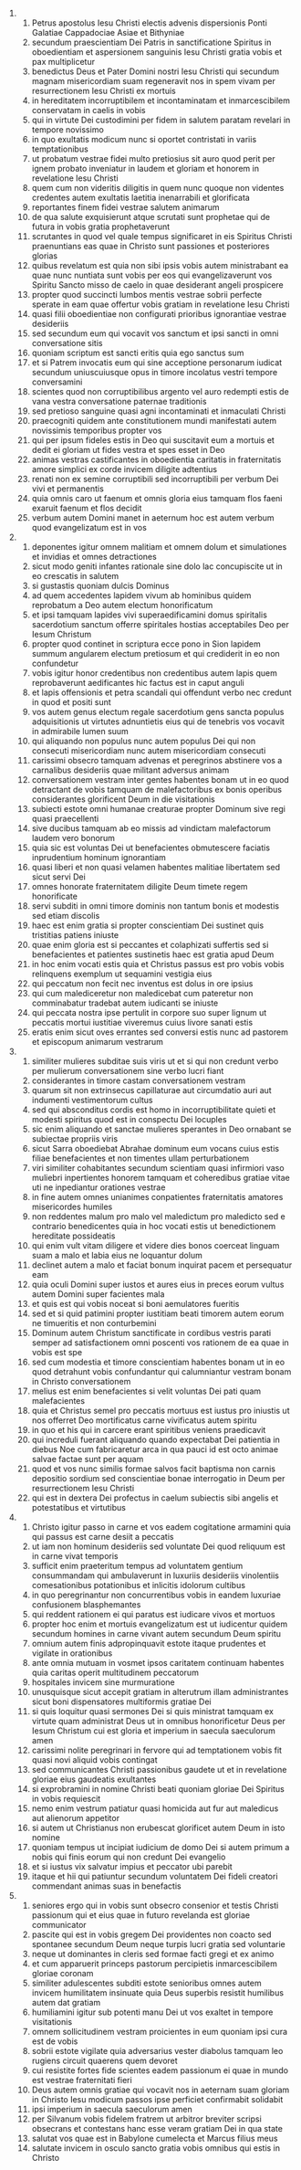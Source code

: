 <ol>
  <li>
    <ol>
      <li>Petrus apostolus Iesu Christi electis advenis dispersionis Ponti Galatiae Cappadociae Asiae et Bithyniae</li>
      <li>secundum praescientiam Dei Patris in sanctificatione Spiritus in oboedientiam et aspersionem sanguinis Iesu Christi gratia vobis et pax multiplicetur</li>
      <li>benedictus Deus et Pater Domini nostri Iesu Christi qui secundum magnam misericordiam suam regeneravit nos in spem vivam per resurrectionem Iesu Christi ex mortuis</li>
      <li>in hereditatem incorruptibilem et incontaminatam et inmarcescibilem conservatam in caelis in vobis</li>
      <li>qui in virtute Dei custodimini per fidem in salutem paratam revelari in tempore novissimo</li>
      <li>in quo exultatis modicum nunc si oportet contristati in variis temptationibus</li>
      <li>ut probatum vestrae fidei multo pretiosius sit auro quod perit per ignem probato inveniatur in laudem et gloriam et honorem in revelatione Iesu Christi</li>
      <li>quem cum non videritis diligitis in quem nunc quoque non videntes credentes autem exultatis laetitia inenarrabili et glorificata</li>
      <li>reportantes finem fidei vestrae salutem animarum</li>
      <li>de qua salute exquisierunt atque scrutati sunt prophetae qui de futura in vobis gratia prophetaverunt</li>
      <li>scrutantes in quod vel quale tempus significaret in eis Spiritus Christi praenuntians eas quae in Christo sunt passiones et posteriores glorias</li>
      <li>quibus revelatum est quia non sibi ipsis vobis autem ministrabant ea quae nunc nuntiata sunt vobis per eos qui evangelizaverunt vos Spiritu Sancto misso de caelo in quae desiderant angeli prospicere</li>
      <li>propter quod succincti lumbos mentis vestrae sobrii perfecte sperate in eam quae offertur vobis gratiam in revelatione Iesu Christi</li>
      <li>quasi filii oboedientiae non configurati prioribus ignorantiae vestrae desideriis</li>
      <li>sed secundum eum qui vocavit vos sanctum et ipsi sancti in omni conversatione sitis</li>
      <li>quoniam scriptum est sancti eritis quia ego sanctus sum</li>
      <li>et si Patrem invocatis eum qui sine acceptione personarum iudicat secundum uniuscuiusque opus in timore incolatus vestri tempore conversamini</li>
      <li>scientes quod non corruptibilibus argento vel auro redempti estis de vana vestra conversatione paternae traditionis</li>
      <li>sed pretioso sanguine quasi agni incontaminati et inmaculati Christi</li>
      <li>praecogniti quidem ante constitutionem mundi manifestati autem novissimis temporibus propter vos</li>
      <li>qui per ipsum fideles estis in Deo qui suscitavit eum a mortuis et dedit ei gloriam ut fides vestra et spes esset in Deo</li>
      <li>animas vestras castificantes in oboedientia caritatis in fraternitatis amore simplici ex corde invicem diligite adtentius</li>
      <li>renati non ex semine corruptibili sed incorruptibili per verbum Dei vivi et permanentis</li>
      <li>quia omnis caro ut faenum et omnis gloria eius tamquam flos faeni exaruit faenum et flos decidit</li>
      <li>verbum autem Domini manet in aeternum hoc est autem verbum quod evangelizatum est in vos</li>
    </ol>
  </li>
  <li>
    <ol>
      <li>deponentes igitur omnem malitiam et omnem dolum et simulationes et invidias et omnes detractiones</li>
      <li>sicut modo geniti infantes rationale sine dolo lac concupiscite ut in eo crescatis in salutem</li>
      <li>si gustastis quoniam dulcis Dominus</li>
      <li>ad quem accedentes lapidem vivum ab hominibus quidem reprobatum a Deo autem electum honorificatum</li>
      <li>et ipsi tamquam lapides vivi superaedificamini domus spiritalis sacerdotium sanctum offerre spiritales hostias acceptabiles Deo per Iesum Christum</li>
      <li>propter quod continet in scriptura ecce pono in Sion lapidem summum angularem electum pretiosum et qui crediderit in eo non confundetur</li>
      <li>vobis igitur honor credentibus non credentibus autem lapis quem reprobaverunt aedificantes hic factus est in caput anguli</li>
      <li>et lapis offensionis et petra scandali qui offendunt verbo nec credunt in quod et positi sunt</li>
      <li>vos autem genus electum regale sacerdotium gens sancta populus adquisitionis ut virtutes adnuntietis eius qui de tenebris vos vocavit in admirabile lumen suum</li>
      <li>qui aliquando non populus nunc autem populus Dei qui non consecuti misericordiam nunc autem misericordiam consecuti</li>
      <li>carissimi obsecro tamquam advenas et peregrinos abstinere vos a carnalibus desideriis quae militant adversus animam</li>
      <li>conversationem vestram inter gentes habentes bonam ut in eo quod detractant de vobis tamquam de malefactoribus ex bonis operibus considerantes glorificent Deum in die visitationis</li>
      <li>subiecti estote omni humanae creaturae propter Dominum sive regi quasi praecellenti</li>
      <li>sive ducibus tamquam ab eo missis ad vindictam malefactorum laudem vero bonorum</li>
      <li>quia sic est voluntas Dei ut benefacientes obmutescere faciatis inprudentium hominum ignorantiam</li>
      <li>quasi liberi et non quasi velamen habentes malitiae libertatem sed sicut servi Dei</li>
      <li>omnes honorate fraternitatem diligite Deum timete regem honorificate</li>
      <li>servi subditi in omni timore dominis non tantum bonis et modestis sed etiam discolis</li>
      <li>haec est enim gratia si propter conscientiam Dei sustinet quis tristitias patiens iniuste</li>
      <li>quae enim gloria est si peccantes et colaphizati suffertis sed si benefacientes et patientes sustinetis haec est gratia apud Deum</li>
      <li>in hoc enim vocati estis quia et Christus passus est pro vobis vobis relinquens exemplum ut sequamini vestigia eius</li>
      <li>qui peccatum non fecit nec inventus est dolus in ore ipsius</li>
      <li>qui cum malediceretur non maledicebat cum pateretur non comminabatur tradebat autem iudicanti se iniuste</li>
      <li>qui peccata nostra ipse pertulit in corpore suo super lignum ut peccatis mortui iustitiae viveremus cuius livore sanati estis</li>
      <li>eratis enim sicut oves errantes sed conversi estis nunc ad pastorem et episcopum animarum vestrarum</li>
    </ol>
  </li>
  <li>
    <ol>
      <li>similiter mulieres subditae suis viris ut et si qui non credunt verbo per mulierum conversationem sine verbo lucri fiant</li>
      <li>considerantes in timore castam conversationem vestram</li>
      <li>quarum sit non extrinsecus capillaturae aut circumdatio auri aut indumenti vestimentorum cultus</li>
      <li>sed qui absconditus cordis est homo in incorruptibilitate quieti et modesti spiritus quod est in conspectu Dei locuples</li>
      <li>sic enim aliquando et sanctae mulieres sperantes in Deo ornabant se subiectae propriis viris</li>
      <li>sicut Sarra oboediebat Abrahae dominum eum vocans cuius estis filiae benefacientes et non timentes ullam perturbationem</li>
      <li>viri similiter cohabitantes secundum scientiam quasi infirmiori vaso muliebri inpertientes honorem tamquam et coheredibus gratiae vitae uti ne inpediantur orationes vestrae</li>
      <li>in fine autem omnes unianimes conpatientes fraternitatis amatores misericordes humiles</li>
      <li>non reddentes malum pro malo vel maledictum pro maledicto sed e contrario benedicentes quia in hoc vocati estis ut benedictionem hereditate possideatis</li>
      <li>qui enim vult vitam diligere et videre dies bonos coerceat linguam suam a malo et labia eius ne loquantur dolum</li>
      <li>declinet autem a malo et faciat bonum inquirat pacem et persequatur eam</li>
      <li>quia oculi Domini super iustos et aures eius in preces eorum vultus autem Domini super facientes mala</li>
      <li>et quis est qui vobis noceat si boni aemulatores fueritis</li>
      <li>sed et si quid patimini propter iustitiam beati timorem autem eorum ne timueritis et non conturbemini</li>
      <li>Dominum autem Christum sanctificate in cordibus vestris parati semper ad satisfactionem omni poscenti vos rationem de ea quae in vobis est spe</li>
      <li>sed cum modestia et timore conscientiam habentes bonam ut in eo quod detrahunt vobis confundantur qui calumniantur vestram bonam in Christo conversationem</li>
      <li>melius est enim benefacientes si velit voluntas Dei pati quam malefacientes</li>
      <li>quia et Christus semel pro peccatis mortuus est iustus pro iniustis ut nos offerret Deo mortificatus carne vivificatus autem spiritu</li>
      <li>in quo et his qui in carcere erant spiritibus veniens praedicavit</li>
      <li>qui increduli fuerant aliquando quando expectabat Dei patientia in diebus Noe cum fabricaretur arca in qua pauci id est octo animae salvae factae sunt per aquam</li>
      <li>quod et vos nunc similis formae salvos facit baptisma non carnis depositio sordium sed conscientiae bonae interrogatio in Deum per resurrectionem Iesu Christi</li>
      <li>qui est in dextera Dei profectus in caelum subiectis sibi angelis et potestatibus et virtutibus</li>
    </ol>
  </li>
  <li>
    <ol>
      <li>Christo igitur passo in carne et vos eadem cogitatione armamini quia qui passus est carne desiit a peccatis</li>
      <li>ut iam non hominum desideriis sed voluntate Dei quod reliquum est in carne vivat temporis</li>
      <li>sufficit enim praeteritum tempus ad voluntatem gentium consummandam qui ambulaverunt in luxuriis desideriis vinolentiis comesationibus potationibus et inlicitis idolorum cultibus</li>
      <li>in quo peregrinantur non concurrentibus vobis in eandem luxuriae confusionem blasphemantes</li>
      <li>qui reddent rationem ei qui paratus est iudicare vivos et mortuos</li>
      <li>propter hoc enim et mortuis evangelizatum est ut iudicentur quidem secundum homines in carne vivant autem secundum Deum spiritu</li>
      <li>omnium autem finis adpropinquavit estote itaque prudentes et vigilate in orationibus</li>
      <li>ante omnia mutuam in vosmet ipsos caritatem continuam habentes quia caritas operit multitudinem peccatorum</li>
      <li>hospitales invicem sine murmuratione</li>
      <li>unusquisque sicut accepit gratiam in alterutrum illam administrantes sicut boni dispensatores multiformis gratiae Dei</li>
      <li>si quis loquitur quasi sermones Dei si quis ministrat tamquam ex virtute quam administrat Deus ut in omnibus honorificetur Deus per Iesum Christum cui est gloria et imperium in saecula saeculorum amen</li>
      <li>carissimi nolite peregrinari in fervore qui ad temptationem vobis fit quasi novi aliquid vobis contingat</li>
      <li>sed communicantes Christi passionibus gaudete ut et in revelatione gloriae eius gaudeatis exultantes</li>
      <li>si exprobramini in nomine Christi beati quoniam gloriae Dei Spiritus in vobis requiescit</li>
      <li>nemo enim vestrum patiatur quasi homicida aut fur aut maledicus aut alienorum appetitor</li>
      <li>si autem ut Christianus non erubescat glorificet autem Deum in isto nomine</li>
      <li>quoniam tempus ut incipiat iudicium de domo Dei si autem primum a nobis qui finis eorum qui non credunt Dei evangelio</li>
      <li>et si iustus vix salvatur impius et peccator ubi parebit</li>
      <li>itaque et hii qui patiuntur secundum voluntatem Dei fideli creatori commendant animas suas in benefactis</li>
    </ol>
  </li>
  <li>
    <ol>
      <li>seniores ergo qui in vobis sunt obsecro consenior et testis Christi passionum qui et eius quae in futuro revelanda est gloriae communicator</li>
      <li>pascite qui est in vobis gregem Dei providentes non coacto sed spontanee secundum Deum neque turpis lucri gratia sed voluntarie</li>
      <li>neque ut dominantes in cleris sed formae facti gregi et ex animo</li>
      <li>et cum apparuerit princeps pastorum percipietis inmarcescibilem gloriae coronam</li>
      <li>similiter adulescentes subditi estote senioribus omnes autem invicem humilitatem insinuate quia Deus superbis resistit humilibus autem dat gratiam</li>
      <li>humiliamini igitur sub potenti manu Dei ut vos exaltet in tempore visitationis</li>
      <li>omnem sollicitudinem vestram proicientes in eum quoniam ipsi cura est de vobis</li>
      <li>sobrii estote vigilate quia adversarius vester diabolus tamquam leo rugiens circuit quaerens quem devoret</li>
      <li>cui resistite fortes fide scientes eadem passionum ei quae in mundo est vestrae fraternitati fieri</li>
      <li>Deus autem omnis gratiae qui vocavit nos in aeternam suam gloriam in Christo Iesu modicum passos ipse perficiet confirmabit solidabit</li>
      <li>ipsi imperium in saecula saeculorum amen</li>
      <li>per Silvanum vobis fidelem fratrem ut arbitror breviter scripsi obsecrans et contestans hanc esse veram gratiam Dei in qua state</li>
      <li>salutat vos quae est in Babylone cumelecta et Marcus filius meus</li>
      <li>salutate invicem in osculo sancto gratia vobis omnibus qui estis in Christo</li>
    </ol>
  </li>
</ol>